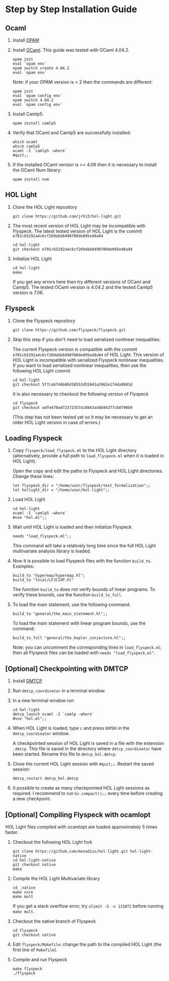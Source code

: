 # Step by Step Installation Guide

## Ocaml

1) Install [OPAM](https://opam.ocaml.org/doc/Install.html)

2) Install [OCaml](https://ocaml.org/docs/install.html#OPAM).
   This guide was tested with OCaml 4.04.2.

    ```
    opam init
    eval `opam env`
    opam switch create 4.04.2
    eval `opam env`
    ```

    Note: if your OPAM version is < 2 then the commands are different:

    ```
    opam init
    eval `opam config env`
    opam switch 4.04.2
    eval `opam config env`
    ```

4) Install Camlp5:

    ```
    opam install camlp5
    ```

5) Verify that OCaml and Camlp5 are successfully installed:

    ```
    which ocaml
    which camlp5
    ocaml -I `camlp5 -where`
    #quit;;
    ```

6) If the installed OCaml version is >= 4.06 then it is necessary to install the OCaml Num library:

    ```
    opam install num
    ```

## HOL Light

1) Clone the HOL Light repository

    ```
    git clone https://github.com/jrh13/hol-light.git
    ```

2) The most recent version of HOL Light may be incompatible with Flyspeck. 
   The latest tested version of HOL Light is the commit `e701cb5292a4c6cf269ebb8490700de095e48a94`

   ```
   cd hol-light
   git checkout e701cb5292a4c6cf269ebb8490700de095e48a94
   ```

3) Initialize HOL Light

    ```
    cd hol-light
    make
    ```

    If you get any errors here then try different versions of OCaml and Camlp5. The tested OCaml version is 4.04.2 and the tested Camlp5 version is 7.06.

## Flyspeck

1) Clone the Flyspeck repository

    ```
    git clone https://github.com/flyspeck/flyspeck.git
    ```

2) Skip this step if you don't need to load serialized nonlinear inequalities.

   The current Flyspeck version is compatible with the commit
   `e701cb5292a4c6cf269ebb8490700de095e48a94` of HOL Light.
   This version of HOL Light is incompatible with serialized Flyspeck nonlinear inequalities.
   If you want to load serialized nonlinear inequalities, then use the following HOL Light commit

   ```
   cd hol-light
   git checkout 5f7cab746b06d10553d55041a3962e174da9881d
   ```

   It is also necessary to checkout the following version of Flyspeck
   
   ```
   cd flyspeck
   git checkout adfe470ad72372357a18843ad4b94377cb0790b9
   ```

   (This step has not been tested yet so it may be necessary to get an older HOL Light version in case of errors.)

## Loading Flyspeck

1) Copy `flyspeck/load_flyspeck.ml` to the HOL Light directory (alternatively,
   provide a full path to `load_flyspeck.ml` when it is loaded in HOL Light).
   
   Open the copy and edit the paths to Flyspeck and HOL Light directories.
   Change these lines:

    ```
    let flyspeck_dir = "/home/user/flyspeck/text_formalization";;
    let hollight_dir = "/home/user/hol-light";;
    ```

2) Load HOL Light

    ```
    cd hol-light
    ocaml -I `camlp5 -where`
    #use "hol.ml";;
    ```

3) Wait until HOL Light is loaded and then initialize Flyspeck

    ```
    needs "load_flyspeck.ml";;
    ```

    This command will take a relatively long time since the full 
    HOL Light multivariate analysis library is loaded.

4) Now it is possible to load Flyspeck files with the function `build_to`.
   Examples:

   ```
   build_to "hypermap/hypermap.hl";  
   build_to "local/LFJCIXP.hl"
   ```

   The function `build_to` does not verify bounds of linear programs. 
   To verify these bounds, use the function `build_to_full`.

5) To load the main statement, use the following command:

    ```
    build_to "general/the_main_statement.hl";;
    ```

   To load the main statement with linear program bounds, use the command:

    ```
    build_to_full "general/the_kepler_conjecture.hl";;
    ```

   Note: you can uncomment the corresponding lines in `load_flyspeck.ml`; then
   all Flyspeck files can be loaded with `needs "load_flyspeck.ml"`.

## [Optional] Checkpointing with DMTCP

1) Install [DMTCP](http://dmtcp.sourceforge.net/downloads.html)

2) Run `dmtcp_coordinator` in a terminal window.

3) In a new terminal window run 

    ```
    cd hol-light
    dmtcp_launch ocaml -I `camlp -where`
    #use "hol.ml";;
    ```

4) When HOL Light is loaded, type `c` and press `ENTER` in the `dmtcp_coordinator` window.

   A checkpointed session of HOL Light is saved in a file with the extension `.dmtcp`.
   This file is saved in the directory where `dmtcp_coordinator` have been started.
   Rename this file to `dmtcp_hol.dmtcp`.

5) Close the current HOL Light session with `#quit;;`. Restart the saved session:

    ```
    dmtcp_restart dmtcp_hol.dmtcp
    ```

6) It possible to create as many checkpointed HOL Light sessions as required. 
   I recommend to run `Gc.compact();;` every time before creating a new checkpoint.

## [Optional] Compiling Flyspeck with ocamlopt

HOL Light files compiled with ocamlopt are loaded approximately 5 times faster.

1) Checkout the following HOL Light fork

    ```
    git clone https://github.com/monadius/hol-light.git hol-light-native
    cd hol-light-native
    git checkout native
    make
    ```

2) Compile the HOL Light Multivariate library

    ```
    cd _native
    make core
    make mult
    ```

    If you get a stack overflow error, try `ulimit -S -s 131072` before running `make mult`.

3) Checkout the native branch of Flyspeck

    ```
    cd flyspeck
    git checkout native
    ```

4) Edit `flyspeck/Makefile`: change the path to the compiled HOL Light (the first line of `Makefile`).

5) Compile and run Flyspeck

    ```
    make flyspeck
    ./flyspeck
    ```